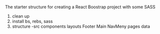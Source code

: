 The starter structure for creating a React Boostrap project with some SASS


1) clean up 
2) install bs, rebs, sass 
3) structure
	-src
		components 
		layouts
			Footer
			Main
			NavMeny
		pages 
		data

